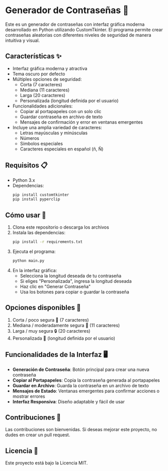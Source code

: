# Generador de Contraseñas 🔐

Este es un generador de contraseñas con interfaz gráfica moderna desarrollado en Python utilizando CustomTkinter. El programa permite crear contraseñas aleatorias con diferentes niveles de seguridad de manera intuitiva y visual.

## Características ✨

- Interfaz gráfica moderna y atractiva
- Tema oscuro por defecto
- Múltiples opciones de seguridad:
  - Corta (7 caracteres)
  - Mediana (11 caracteres)
  - Larga (20 caracteres)
  - Personalizada (longitud definida por el usuario)
- Funcionalidades adicionales:
  - Copiar al portapapeles con un solo clic
  - Guardar contraseña en archivo de texto
  - Mensajes de confirmación y error en ventanas emergentes
- Incluye una amplia variedad de caracteres:
  - Letras mayúsculas y minúsculas
  - Números
  - Símbolos especiales
  - Caracteres especiales en español (ñ, Ñ)

## Requisitos 📋

- Python 3.x
- Dependencias:
  ```bash
  pip install customtkinter
  pip install pyperclip
  ```

## Cómo usar 🚀

1. Clona este repositorio o descarga los archivos
2. Instala las dependencias:
   ```bash
   pip install -r requirements.txt
   ```
3. Ejecuta el programa:
   ```bash
   python main.py
   ```
4. En la interfaz gráfica:
   - Selecciona la longitud deseada de tu contraseña
   - Si eliges "Personalizada", ingresa la longitud deseada
   - Haz clic en "Generar Contraseña"
   - Usa los botones para copiar o guardar la contraseña

## Opciones disponibles 🎯

1. Corta / poco segura 🥱 (7 caracteres)
2. Mediana / moderadamente segura 🥸 (11 caracteres)
3. Larga / muy segura 🔒 (20 caracteres)
4. Personalizada 🤯 (longitud definida por el usuario)

## Funcionalidades de la Interfaz 🖥️

- **Generación de Contraseña**: Botón principal para crear una nueva contraseña
- **Copiar al Portapapeles**: Copia la contraseña generada al portapapeles
- **Guardar en Archivo**: Guarda la contraseña en un archivo de texto
- **Mensajes de Estado**: Ventanas emergentes para confirmar acciones o mostrar errores
- **Interfaz Responsiva**: Diseño adaptable y fácil de usar

## Contribuciones 🤝

Las contribuciones son bienvenidas. Si deseas mejorar este proyecto, no dudes en crear un pull request.

## Licencia 📄

Este proyecto está bajo la Licencia MIT. 